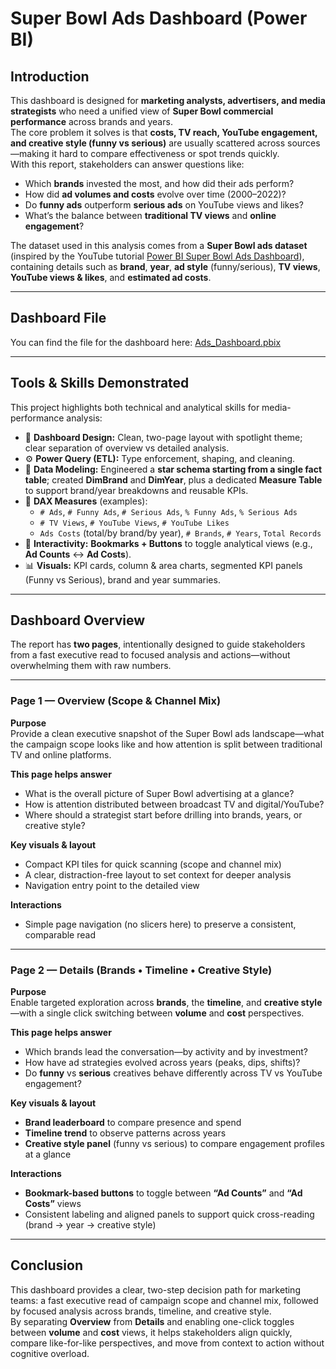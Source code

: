 # Super Bowl Ads Dashboard (Power BI)

## Introduction
This dashboard is designed for **marketing analysts, advertisers, and media strategists** who need a unified view of **Super Bowl commercial performance** across brands and years.  
The core problem it solves is that **costs, TV reach, YouTube engagement, and creative style (funny vs serious)** are usually scattered across sources—making it hard to compare effectiveness or spot trends quickly.  
With this report, stakeholders can answer questions like:
- Which **brands** invested the most, and how did their ads perform?
- How did **ad volumes and costs** evolve over time (2000–2022)?
- Do **funny ads** outperform **serious ads** on YouTube views and likes?
- What’s the balance between **traditional TV views** and **online engagement**?

  
The dataset used in this analysis comes from a **Super Bowl ads dataset** (inspired by the YouTube tutorial [Power BI Super Bowl Ads Dashboard](https://www.youtube.com/watch?v=MIhVG4OqMk8&list=PLwIcJx1aSL1SeTJgPbFgf1V-5CfsV4l1l&index=5)), containing details such as **brand**, **year**, **ad style** (funny/serious), **TV views**, **YouTube views & likes**, and **estimated ad costs**.

---

## Dashboard File

You can find the file for the dashboard here: [ Ads_Dashboard.pbix](https://app.powerbi.com/view?r=eyJrIjoiZDcwZWU0YjQtZDNlZi00NDU2LWIwZTAtYTFiMTA5YjIwYzRmIiwidCI6ImRmODY3OWNkLWE4MGUtNDVkOC05OWFjLWM4M2VkN2ZmOTVhMCJ9)

---

## Tools & Skills Demonstrated
This project highlights both technical and analytical skills for media-performance analysis:

- 🎨 **Dashboard Design:** Clean, two-page layout with spotlight theme; clear separation of overview vs detailed analysis.  
- ⚙️ **Power Query (ETL):** Type enforcement, shaping, and cleaning.  
- 🔗 **Data Modeling:** Engineered a **star schema starting from a single fact table**; created **DimBrand** and **DimYear**, plus a dedicated **Measure Table** to support brand/year breakdowns and reusable KPIs.  
- 🧮 **DAX Measures** (examples):  
  - `# Ads`, `# Funny Ads`, `# Serious Ads`, `% Funny Ads`, `% Serious Ads`  
  - `# TV Views`, `# YouTube Views`, `# YouTube Likes`  
  - `Ads Costs` (total/by brand/by year), `# Brands`, `# Years`, `Total Records`  
- 🧭 **Interactivity:** **Bookmarks + Buttons** to toggle analytical views (e.g., **Ad Counts** ↔ **Ad Costs**).  
- 📊 **Visuals:** KPI cards, column & area charts, segmented KPI panels (Funny vs Serious), brand and year summaries.

---
## Dashboard Overview

The report has **two pages**, intentionally designed to guide stakeholders from a fast executive read to focused analysis and actions—without overwhelming them with raw numbers.

---

### Page 1 — **Overview (Scope & Channel Mix)**
**Purpose**  
Provide a clean executive snapshot of the Super Bowl ads landscape—what the campaign scope looks like and how attention is split between traditional TV and online platforms.

**This page helps answer**  
- What is the overall picture of Super Bowl advertising at a glance?  
- How is attention distributed between broadcast TV and digital/YouTube?  
- Where should a strategist start before drilling into brands, years, or creative style?

**Key visuals & layout**  
- Compact KPI tiles for quick scanning (scope and channel mix)  
- A clear, distraction-free layout to set context for deeper analysis  
- Navigation entry point to the detailed view

**Interactions**  
- Simple page navigation (no slicers here) to preserve a consistent, comparable read

---

### Page 2 — **Details (Brands • Timeline • Creative Style)**
**Purpose**  
Enable targeted exploration across **brands**, the **timeline**, and **creative style**—with a single click switching between **volume** and **cost** perspectives.

**This page helps answer**  
- Which brands lead the conversation—by activity and by investment?  
- How have ad strategies evolved across years (peaks, dips, shifts)?  
- Do **funny** vs **serious** creatives behave differently across TV vs YouTube engagement?

**Key visuals & layout**  
- **Brand leaderboard** to compare presence and spend  
- **Timeline trend** to observe patterns across years  
- **Creative style panel** (funny vs serious) to compare engagement profiles at a glance

**Interactions**  
- **Bookmark-based buttons** to toggle between **“Ad Counts”** and **“Ad Costs”** views  
- Consistent labeling and aligned panels to support quick cross-reading (brand → year → creative style)

---
## Conclusion
This dashboard provides a clear, two-step decision path for marketing teams: a fast executive read of campaign scope and channel mix, followed by focused analysis across brands, timeline, and creative style.  
By separating **Overview** from **Details** and enabling one-click toggles between **volume** and **cost** views, it helps stakeholders align quickly, compare like-for-like perspectives, and move from context to action without cognitive overload.